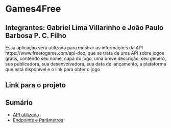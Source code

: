 # Games4Free
## Integrantes: Gabriel Lima Villarinho e João Paulo Barbosa P. C. Filho
<p>Essa aplicação será utilizada para mostrar as informações da API https://www.freetogame.com/api-doc, que se trata de uma API sobre jogos grátis, contendo seu nome, capa do jogo, uma breve descrição, seu gênero, sua publicadora, sua desenvolvedora, sua data de lançamento, a plataforma que está disponível e o link para obter o jogo </p>

## Link para o projeto


## Sumário
- [API utilizada](https://github.com/Gabriel-Villarinho/Games4Free/wiki/API-utilizada)
- [Endpoints e Parâmetros](https://github.com/Gabriel-Villarinho/Games4Free/wiki/Endpoints-e-Par%C3%A2metros)
